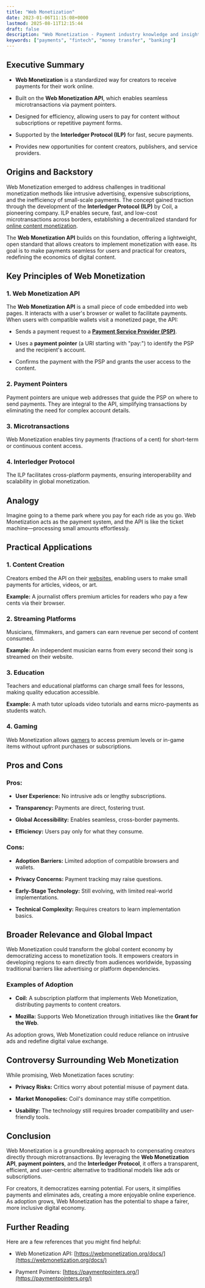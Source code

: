 ```yaml
---
title: "Web Monetization"
date: 2023-01-06T11:15:08+0000
lastmod: 2025-08-11T12:15:44
draft: false
description: "Web Monetization - Payment industry knowledge and insights"
keywords: ["payments", "fintech", "money transfer", "banking"]
---
```


## Executive Summary

- **Web Monetization** is a standardized way for creators to receive payments for their work online.

- Built on the **Web Monetization API**, which enables seamless microtransactions via payment pointers.

- Designed for efficiency, allowing users to pay for content without subscriptions or repetitive payment forms.

- Supported by the **Interledger Protocol (ILP)** for fast, secure payments.

- Provides new opportunities for content creators, publishers, and service providers.

## Origins and Backstory

Web Monetization emerged to address challenges in traditional monetization methods like intrusive advertising, expensive subscriptions, and the inefficiency of small-scale payments. The concept gained traction through the development of the **Interledger Protocol (ILP)** by Coil, a pioneering company. ILP enables secure, fast, and low-cost microtransactions across borders, establishing a decentralized standard for [online content monetization](https://faisalkhanllc.xyz/resources/payments-wiki/c/creator-economy/).

The **Web Monetization API** builds on this foundation, offering a lightweight, open standard that allows creators to implement monetization with ease. Its goal is to make payments seamless for users and practical for creators, redefining the economics of digital content.

## Key Principles of Web Monetization

### 1. Web Monetization API

The **Web Monetization API** is a small piece of code embedded into web pages. It interacts with a user's browser or wallet to facilitate payments. When users with compatible wallets visit a monetized page, the API:

- Sends a payment request to a **[Payment Service Provider (PSP)](https://faisalkhanllc.xyz/resources/payments-wiki/p/payment-service-provider-psp/)**.

- Uses a **payment pointer** (a URI starting with "pay:") to identify the PSP and the recipient's account.

- Confirms the payment with the PSP and grants the user access to the content.

### 2. Payment Pointers

Payment pointers are unique web addresses that guide the PSP on where to send payments. They are integral to the API, simplifying transactions by eliminating the need for complex account details.

### 3. Microtransactions

Web Monetization enables tiny payments (fractions of a cent) for short-term or continuous content access.

### 4. Interledger Protocol

The ILP facilitates cross-platform payments, ensuring interoperability and scalability in global monetization.

## Analogy

Imagine going to a theme park where you pay for each ride as you go. Web Monetization acts as the payment system, and the API is like the ticket machine—processing small amounts effortlessly.

## Practical Applications

### 1. Content Creation

Creators embed the API on their [websites](https://faisalkhanllc.xyz/resources/payments-wiki/u/user-generated-content-ugc/), enabling users to make small payments for articles, videos, or art.

**Example:** A journalist offers premium articles for readers who pay a few cents via their browser.

### 2. Streaming Platforms

Musicians, filmmakers, and gamers can earn revenue per second of content consumed.

**Example:** An independent musician earns from every second their song is streamed on their website.

### 3. Education

Teachers and educational platforms can charge small fees for lessons, making quality education accessible.

**Example:** A math tutor uploads video tutorials and earns micro-payments as students watch.

### 4. Gaming

Web Monetization allows [gamers](https://faisalkhanllc.xyz/resources/payments-wiki/g/gaming-payments/) to access premium levels or in-game items without upfront purchases or subscriptions.

## Pros and Cons

### Pros:

- **User Experience:** No intrusive ads or lengthy subscriptions.

- **Transparency:** Payments are direct, fostering trust.

- **Global Accessibility:** Enables seamless, cross-border payments.

- **Efficiency:** Users pay only for what they consume.

### Cons:

- **Adoption Barriers:** Limited adoption of compatible browsers and wallets.

- **Privacy Concerns:** Payment tracking may raise questions.

- **Early-Stage Technology:** Still evolving, with limited real-world implementations.

- **Technical Complexity:** Requires creators to learn implementation basics.

## Broader Relevance and Global Impact

Web Monetization could transform the global content economy by democratizing access to monetization tools. It empowers creators in developing regions to earn directly from audiences worldwide, bypassing traditional barriers like advertising or platform dependencies.

### Examples of Adoption

- **Coil:** A subscription platform that implements Web Monetization, distributing payments to content creators.

- **Mozilla:** Supports Web Monetization through initiatives like the **Grant for the Web**.

As adoption grows, Web Monetization could reduce reliance on intrusive ads and redefine digital value exchange.

## Controversy Surrounding Web Monetization

While promising, Web Monetization faces scrutiny:

- **Privacy Risks:** Critics worry about potential misuse of payment data.

- **Market Monopolies:** Coil's dominance may stifle competition.

- **Usability:** The technology still requires broader compatibility and user-friendly tools.

## Conclusion

Web Monetization is a groundbreaking approach to compensating creators directly through microtransactions. By leveraging the **Web Monetization API**, **payment pointers**, and the **Interledger Protocol**, it offers a transparent, efficient, and user-centric alternative to traditional models like ads or subscriptions.

For creators, it democratizes earning potential. For users, it simplifies payments and eliminates ads, creating a more enjoyable online experience. As adoption grows, Web Monetization has the potential to shape a fairer, more inclusive digital economy.

## Further Reading

Here are a few references that you might find helpful:

- Web Monetization API: [https://webmonetization.org/docs/](https://webmonetization.org/docs/)

- Payment Pointers: [https://paymentpointers.org/](https://paymentpointers.org/)